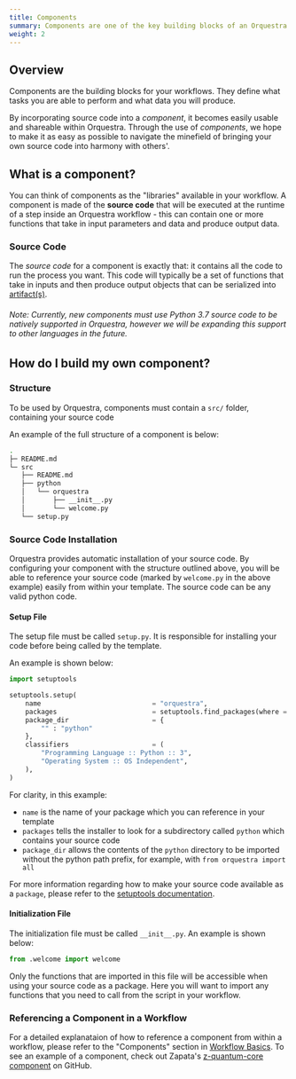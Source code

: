 ```yaml
---
title: Components
summary: Components are one of the key building blocks of an Orquestra workflow and allow you to resuse common components and integrations.
weight: 2
---
```


## Overview

Components are the building blocks for your workflows. They define what tasks you are able to perform and what data you will produce.

By incorporating source code into a _component_, it becomes easily usable and shareable within Orquestra. Through the use of _components_, we hope to make it as easy as possible to navigate the minefield of bringing your own source code into harmony with others'.

## What is a component?

You can think of components as the "libraries" available in your workflow. A component is made of the **source code** that will be executed at the runtime of a step inside an Orquestra workflow - this can contain one or more functions that take in input parameters and data and produce output data.

### Source Code

The *source code* for a component is exactly that: it contains all the code to run the process you want. This code will typically be a set of functions that take in inputs and then produce output objects that can be serialized into [artifact(s)](../../data-management/workflow-artifacts/).

###### Note: Currently, new components must use Python 3.7 source code to be natively supported in Orquestra, however we will be expanding this support to other languages in the future.

## How do I build my own component?

### Structure

To be used by Orquestra, components must contain a `src/` folder, containing your source code

An example of the full structure of a component is below:

```bash
.
├─ README.md
└─ src
   ├── README.md
   ├── python
   │   └── orquestra
   │       ├── __init__.py
   │       └── welcome.py
   └── setup.py
```

### Source Code Installation

Orquestra provides automatic installation of your source code. By configuring your component with the structure outlined above, you will be able to reference your source code (marked by `welcome.py` in the above example) easily from within your template. The source code can be any valid python code.

#### Setup File

The setup file must be called `setup.py`. It is responsible for installing your code before being called by the template.

An example is shown below:

```Python
import setuptools

setuptools.setup(
    name                            = "orquestra",
    packages                        = setuptools.find_packages(where = "python"),
    package_dir                     = {
        "" : "python"
    },
    classifiers                     = (
        "Programming Language :: Python :: 3",
        "Operating System :: OS Independent",
    ),
)
```

For clarity, in this example:
- `name` is the name of your package which you can reference in your template
- `packages` tells the installer to look for a subdirectory called `python`
which contains your source code
- `package_dir` allows the contents of the `python` directory to be imported
without the python path prefix, for example, with `from orquestra import all`

For more information regarding how to make your source code available as a `package`, please refer to the [setuptools documentation](https://setuptools.readthedocs.io/en/latest/setuptools.html#developer-s-guide).


#### Initialization File

The initialization file must be called `__init__.py`. An example is shown below:

```Python
from .welcome import welcome
```

Only the functions that are imported in this file will be accessible when using your source code as a package. Here you will want to import any functions that you need to call from the script in your workflow.

### Referencing a Component in a Workflow

For a detailed explanataion of how to reference a component from within a workflow, please refer to the "Components" section in [Workflow Basics](../../quantum-engine/workflow-basics).
To see an example of a component, check out Zapata's [z-quantum-core component](https://github.com/zapatacomputing/z-quantum-core) on GitHub.
